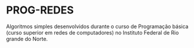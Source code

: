 # PROG-REDES

Algoritmos simples desenvolvidos durante o curso de Programação básica (curso superior em redes de computadores) no Instituto Federal de Rio grande do Norte.
